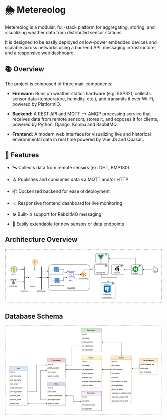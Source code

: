 # 🌦️ Metereolog
Metereolog is a modular, full-stack platform for aggregating, storing, and visualizing weather data from distributed sensor stations.

It is designed to be easily deployed on low-power embedded devices and scalable across networks using a backend API, messaging infrastructure, and a responsive web dashboard.

## 📚 Overview
The project is composed of three main components:

* **Firmware:** Runs on weather station hardware (e.g. ESP32), collects sensor data (temperature, humidity, etc.), and transmits it over Wi-Fi, powered by PlatformIO.

* **Backend:** A REST API and MQTT --> AMQP processing service that receives data from remote sensors, stores it, and exposes it for clients, powered by Python, Django, Kombu and RabbitMQ.

* **Frontend:** A modern web interface for visualizing live and historical environmental data in real time powered by Vue.JS and Quasar..

## 🧩 Features
* 🛰️ Collects data from remote sensors (ex. DHT, BMP180)

* 🪝 Publishes and consumes data via MQTT and/or HTTP

* 📦 Dockerized backend for ease of deployment

* 📈 Responsive frontend dashboard for live monitoring

* ⚙️  Built-in support for RabbitMQ messaging

* 🧪 Easily extendable for new sensors or data endpoints

## Architecture Overview
![Architecture](docs/architecture.jpg)

## Database Schema
![Database Schema](docs/database_schema.jpg)
